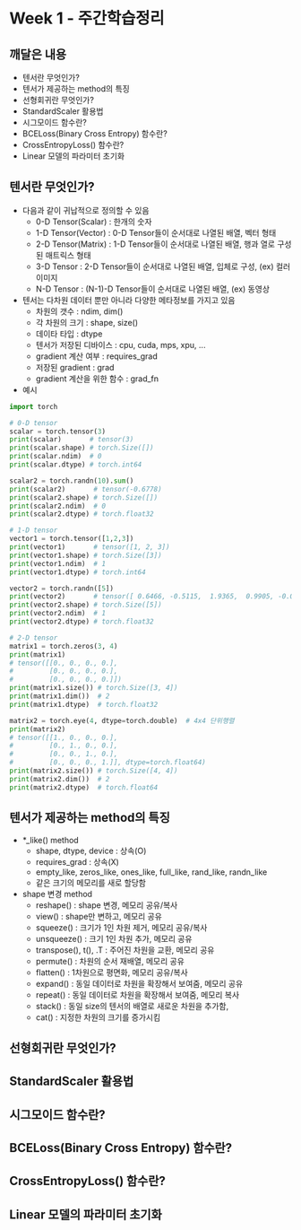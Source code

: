 # Week 1 - 주간학습정리


## 깨달은 내용
* 텐서란 무엇인가?
* 텐서가 제공하는 method의 특징
* 선형회귀란 무엇인가?
* StandardScaler 활용법
* 시그모이드 함수란?
* BCELoss(Binary Cross Entropy) 함수란?
* CrossEntropyLoss() 함수란?
* Linear 모델의 파라미터 초기화

## 텐서란 무엇인가?
* 다음과 같이 귀납적으로 정의할 수 있음
    * 0-D Tensor(Scalar) : 한개의 숫자
    * 1-D Tensor(Vector) : 0-D Tensor들이 순서대로 나열된 배열, 벡터 형태
    * 2-D Tensor(Matrix) : 1-D Tensor들이 순서대로 나열된 배열, 행과 열로 구성된 매트릭스 형태
    * 3-D Tensor         : 2-D Tensor들이 순서대로 나열된 배열, 입체로 구성, (ex) 컬러 이미지
    * N-D Tensor         : (N-1)-D Tensor들이 순서대로 나열된 배열, (ex) 동영상
* 텐서는 다차원 데이터 뿐만 아니라 다양한 메타정보를 가지고 있음
    * 차원의 갯수 : ndim, dim()
    * 각 차원의 크기 : shape, size()
    * 데이타 타입 : dtype
    * 텐서가 저장된 디바이스 : cpu, cuda, mps, xpu, ...
    * gradient 계산 여부 : requires_grad
    * 저장된 gradient : grad
    * gradient 계산을 위한 함수 : grad_fn
* 예시
```python
import torch

# 0-D tensor
scalar = torch.tensor(3)   
print(scalar)       # tensor(3)
print(scalar.shape) # torch.Size([])
print(scalar.ndim)  # 0
print(scalar.dtype) # torch.int64

scalar2 = torch.randn(10).sum()
print(scalar2)       # tensor(-0.6778)
print(scalar2.shape) # torch.Size([])
print(scalar2.ndim)  # 0
print(scalar2.dtype) # torch.float32

# 1-D tensor
vector1 = torch.tensor([1,2,3])
print(vector1)       # tensor([1, 2, 3])
print(vector1.shape) # torch.Size([3])
print(vector1.ndim)  # 1
print(vector1.dtype) # torch.int64

vector2 = torch.randn([5])
print(vector2)       # tensor([ 0.6466, -0.5115,  1.9365,  0.9905, -0.0909])
print(vector2.shape) # torch.Size([5])
print(vector2.ndim)  # 1
print(vector2.dtype) # torch.float32

# 2-D tensor
matrix1 = torch.zeros(3, 4)
print(matrix1)
# tensor([[0., 0., 0., 0.],
#         [0., 0., 0., 0.],
#         [0., 0., 0., 0.]])
print(matrix1.size()) # torch.Size([3, 4])
print(matrix1.dim())  # 2
print(matrix1.dtype)  # torch.float32

matrix2 = torch.eye(4, dtype=torch.double)  # 4x4 단위행렬
print(matrix2)
# tensor([[1., 0., 0., 0.],
#         [0., 1., 0., 0.],
#         [0., 0., 1., 0.],
#         [0., 0., 0., 1.]], dtype=torch.float64)
print(matrix2.size()) # torch.Size([4, 4])
print(matrix2.dim())  # 2
print(matrix2.dtype)  # torch.float64
```

## 텐서가 제공하는 method의 특징
* *_like() method
    * shape, dtype, device : 상속(O)
    * requires_grad : 상속(X)
    * empty_like, zeros_like, ones_like, full_like, rand_like, randn_like
    * 같은 크기의 메모리를 새로 할당함
* shape 변경 method
    * reshape() : shape 변경, 메모리 공유/복사
    * view() : shape만 변하고, 메모리 공유
    * squeeze() : 크기가 1인 차원 제거, 메모리 공유/복사
    * unsqueeze() : 크기 1인 차원 추가, 메모리 공유
    * transpose(), t(), .T : 주어진 차원을 교환, 메모리 공유
    * permute() : 차원의 순서 재배열, 메모리 공유
    * flatten() : 1차원으로 평면화, 메모리 공유/복사
    * expand() : 동일 데이터로 차원을 확장해서 보여줌, 메모리 공유
    * repeat() : 동일 데이터로 차원을 확장해서 보여줌, 메모리 복사
    * stack() : 동일 size의 텐서의 배열로 새로운 차원을 추가함, 
    * cat() : 지정한 차원의 크기를 증가시킴

## 선형회귀란 무엇인가?
## StandardScaler 활용법
## 시그모이드 함수란?
## BCELoss(Binary Cross Entropy) 함수란?
## CrossEntropyLoss() 함수란?
## Linear 모델의 파라미터 초기화